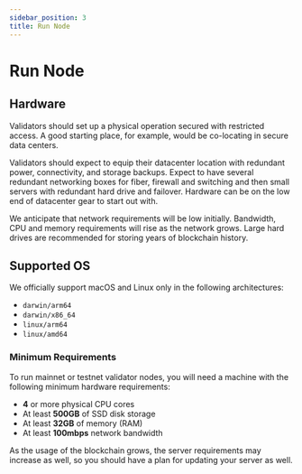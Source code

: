 ```yaml
---
sidebar_position: 3
title: Run Node
---
```


# Run Node

## Hardware

Validators should set up a physical operation secured with restricted access. A good starting place, for example, would be co-locating in secure data centers.

Validators should expect to equip their datacenter location with redundant power, connectivity, and storage backups. Expect to have several redundant networking boxes for fiber, firewall and switching and then small servers with redundant hard drive and failover. Hardware can be on the low end of datacenter gear to start out with.

We anticipate that network requirements will be low initially. Bandwidth, CPU and memory requirements will rise as the network grows. Large hard drives are recommended for storing years of blockchain history.

## Supported OS

We officially support macOS and Linux only in the following architectures:

- `darwin/arm64`
- `darwin/x86_64`
- `linux/arm64`
- `linux/amd64`

### Minimum Requirements

To run mainnet or testnet validator nodes, you will need a machine with the following minimum hardware requirements:

- **4** or more physical CPU cores
- At least **500GB** of SSD disk storage
- At least **32GB** of memory (RAM)
- At least **100mbps** network bandwidth

As the usage of the blockchain grows, the server requirements may increase as well, so you should have a plan for
updating your server as well.
